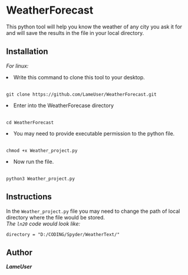 # WeatherForecast
This python tool will help you know the weather of any city you ask it for and will save the results in the file in your local directory.

## Installation

_For linux:_ 
<li>Write this command to clone this tool to your desktop.</li></br>

```
git clone https://github.com/LameUser/WeatherForecast.git
```

<li>Enter into the WeatherForecase directory</li></br>

```
cd WeatherForecast
```

<li>You may need to provide executable permission to the python file.</li></br>

```
chmod +x Weather_project.py
```

<li>Now run the file.</li></br>

```
python3 Weather_project.py
```

## Instructions

In the `Weather_project.py` file you may need to change the path of local directory where the file would be stored.</br>
_The `ln20` code would look like:_
```
directory = "D:/CODING/Spyder/WeatherText/"
```
## Author

**_LameUser_**
